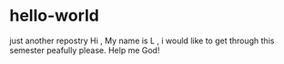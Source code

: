 # hello-world
just another repostry
Hi , My name is L , i would like to get through this semester peafully please. Help me God!
